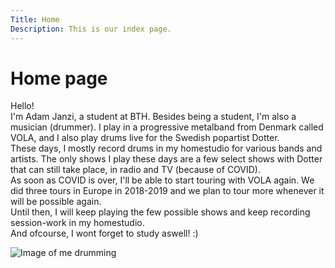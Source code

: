 ```yaml
---
Title: Home
Description: This is our index page.
---
```


Home page
==========================

Hello!  
I'm Adam Janzi, a student at BTH. 
Besides being a student, I'm also a musician (drummer). 
I play in a progressive metalband from Denmark called VOLA, and I also play drums live for the Swedish popartist Dotter.  
These days, I mostly record drums in my homestudio for various bands and artists. The only shows I play these days are a few select shows with Dotter that can still take place, in radio and TV (because of COVID).  
As soon as COVID is over, I'll be able to start touring with VOLA again. We did three tours in Europe in 2018-2019 and we plan to tour more whenever it will be possible again.  
Until then, I will keep playing the few possible shows and keep recording session-work in my homestudio.  
And ofcourse, I wont forget to study aswell! :)  

![Image of me drumming](image/medrums.jpg "Image of me drumming")